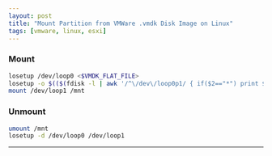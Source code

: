 ```yaml
---
layout: post
title: "Mount Partition from VMWare .vmdk Disk Image on Linux"
tags: [vmware, linux, esxi]
---
```


### Mount
```bash
losetup /dev/loop0 <$VMDK_FLAT_FILE>
losetup -o $(($(fdisk -l | awk '/^\/dev\/loop0p1/ { if($2=="*") print $3; else print $2; }')*512)) /dev/loop1 /dev/loop0
mount /dev/loop1 /mnt
```

### Unmount
```bash
umount /mnt
losetup -d /dev/loop0 /dev/loop1
```

---
